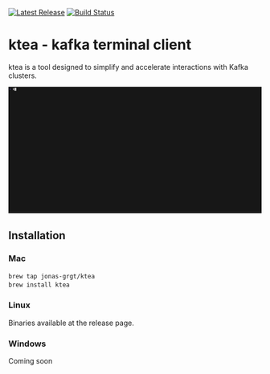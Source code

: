 <p>
  <a href="https://github.com/jonas-grgt/ktea/releases"><img src="https://img.shields.io/github/release/jonas-grgt/ktea.svg" alt="Latest Release"></a>
  <a href="https://github.com/jonas-grgt/ktea/actions"><img src="https://github.com/jonas-grgt/ktea/actions/workflows/ci.yml/badge.svg?branch=main" alt="Build Status"></a>
</p>

# ktea - kafka terminal client

ktea is a tool designed to simplify and accelerate interactions with Kafka clusters.

![demo.gif](demo.gif)

## Installation
### Mac
```sh
brew tap jonas-grgt/ktea
brew install ktea
```

### Linux
Binaries available at the release page.

### Windows
Coming soon
